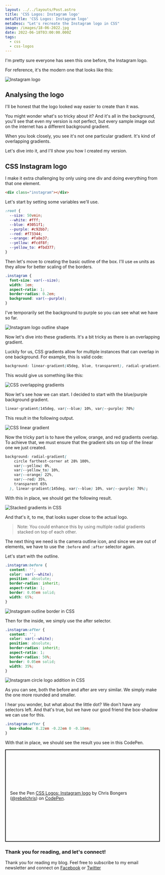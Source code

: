 ```yaml
---
layout: ../../layouts/Post.astro
title: 'CSS Logos: Instagram logo'
metaTitle: 'CSS Logos: Instagram logo'
metaDesc: "Let's recreate the Instagram logo in CSS"
image: /images/18-06-2022.jpg
date: 2022-06-18T03:00:00.000Z
tags:
  - css
  - css-logos
---
```


I'm pretty sure everyone has seen this one before, the Instagram logo.

For reference, it's the modern one that looks like this:

![Instagram logo](https://cdn.hashnode.com/res/hashnode/image/upload/v1654670003399/aOsHknZja.png)

## Analysing the logo

I'll be honest that the logo looked way easier to create than it was.

You might wonder what's so tricky about it?
And it's all in the background, you'll see that even my version is not perfect, but every sample image out on the internet has a different background gradient.

When you look closely, you see it's not one particular gradient. It's kind of overlapping gradients.

Let's dive into it, and I'll show you how I created my version.

## CSS Instagram logo

I make it extra challenging by only using one div and doing everything from that one element.

```html
<div class="instagram"></div>
```

Let's start by setting some variables we'll use.

```css
:root {
  --size: 50vmin;
  --white: #fff;
  --blue: #3051f1;
  --purple: #c92bb7;
  --red: #f73344;
  --orange: #fa8e37;
  --yellow: #fcdf8f;
  --yellow_to: #fbd377;
}
```

Then let's move to creating the basic outline of the box. I'll use `em` units as they allow for better scaling of the borders.

```css
.instagram {
  font-size: var(--size);
  width: 1em;
  aspect-ratio: 1;
  border-radius: 0.2em;
  background: var(--purple);
}
```

I've temporarily set the background to purple so you can see what we have so far.

![Instagram logo outline shape](https://cdn.hashnode.com/res/hashnode/image/upload/v1654670347584/6QPRoZWE-.png)

Now let's dive into these gradients. It's a bit tricky as there is an overlapping gradient.

Luckily for us, CSS gradients allow for multiple instances that can overlap in one background.
For example, this is valid code:

```css
background: linear-gradient(45deg, blue, transparent), radial-gradient(red, transparent);
```

This would give us something like this:

![CSS overlapping gradients](https://cdn.hashnode.com/res/hashnode/image/upload/v1654670527849/xgwEycQWq.png)

Now let's see how we can start. I decided to start with the blue/purple background gradient.

```css
linear-gradient(145deg, var(--blue) 10%, var(--purple) 70%)
```

This result in the following output.

![CSS linear gradient](https://cdn.hashnode.com/res/hashnode/image/upload/v1654670623101/Msg28qgST.png)

Now the tricky part is to have the yellow, orange, and red gradients overlap.
To achieve that, we must ensure that the gradient sits on top of the linear one we just created.

```css
background: radial-gradient(
    circle farthest-corner at 28% 100%,
    var(--yellow) 0%,
    var(--yellow_to) 10%,
    var(--orange) 22%,
    var(--red) 35%,
    transparent 65%
  ), linear-gradient(145deg, var(--blue) 10%, var(--purple) 70%);
```

With this in place, we should get the following result.

![Stacked gradients in CSS](https://cdn.hashnode.com/res/hashnode/image/upload/v1654670723552/XfxJsLp1s.png)

And that's it, to me, that looks super close to the actual logo.

> Note: You could enhance this by using multiple radial gradients stacked on top of each other.

The next thing we need is the camera outline icon, and since we are out of elements, we have to use the `:before` and `:after` selector again.

Let's start with the outline.

```css
.instagram:before {
  content: '';
  color: var(--white);
  position: absolute;
  border-radius: inherit;
  aspect-ratio: 1;
  border: 0.05em solid;
  width: 65%;
}
```

![Instagram outline border in CSS](https://cdn.hashnode.com/res/hashnode/image/upload/v1654670866243/n0kOh1XXb.png)

Then for the inside, we simply use the after selector.

```css
.instagram:after {
  content: '';
  color: var(--white);
  position: absolute;
  border-radius: inherit;
  aspect-ratio: 1;
  border-radius: 50%;
  border: 0.05em solid;
  width: 35%;
}
```

![Instagram circle logo addition in CSS](https://cdn.hashnode.com/res/hashnode/image/upload/v1654671113649/zBmK_0-xU.png)

As you can see, both the before and after are very similar. We simply make the one more rounded and smaller.

I hear you wonder, but what about the little dot? We don't have any selectors left.
And that's true, but we have our good friend the box-shadow we can use for this.

```css
.instagram:after {
  box-shadow: 0.22em -0.22em 0 -0.18em;
}
```

With that in place, we should see the result you see in this CodePen.

<p class="codepen" data-height="300" data-default-tab="html,result" data-slug-hash="poaOYPK" data-user="rebelchris" style="height: 300px; box-sizing: border-box; display: flex; align-items: center; justify-content: center; border: 2px solid; margin: 1em 0; padding: 1em;">
  <span>See the Pen <a href="https://codepen.io/rebelchris/pen/poaOYPK">
  CSS Logos: Instagram logo</a> by Chris Bongers (<a href="https://codepen.io/rebelchris">@rebelchris</a>)
  on <a href="https://codepen.io">CodePen</a>.</span>
</p>
<script async src="https://cpwebassets.codepen.io/assets/embed/ei.js"></script>

### Thank you for reading, and let's connect!

Thank you for reading my blog. Feel free to subscribe to my email newsletter and connect on [Facebook](https://www.facebook.com/DailyDevTipsBlog) or [Twitter](https://twitter.com/DailyDevTips1)
